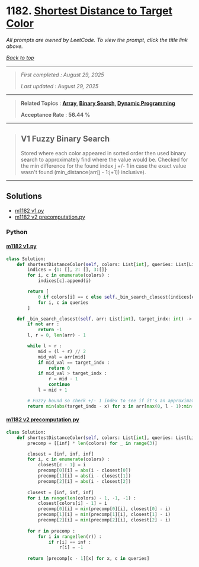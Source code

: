 # 1182. [Shortest Distance to Target Color](<https://leetcode.com/problems/shortest-distance-to-target-color>)

*All prompts are owned by LeetCode. To view the prompt, click the title link above.*

*[Back to top](<../README.md>)*

------

> *First completed : August 29, 2025*
>
> *Last updated : August 29, 2025*

------

> **Related Topics** : **[Array](<by_topic/Array.md>), [Binary Search](<by_topic/Binary Search.md>), [Dynamic Programming](<by_topic/Dynamic Programming.md>)**
>
> **Acceptance Rate** : **56.44 %**

------

> ## V1 Fuzzy Binary Search
> 
> Stored where each color appeared in sorted order then used binary search to approximately find where the value would be. Checked for the min difference for the found index j +/- 1 in case the exact value wasn't found (min_distance(arr[j - 1:j+1]) inclusive).
> 

------

## Solutions

- [m1182 v1.py](<../my-submissions/m1182 v1.py>)
- [m1182 v2 precomputation.py](<../my-submissions/m1182 v2 precomputation.py>)
### Python
#### [m1182 v1.py](<../my-submissions/m1182 v1.py>)
```Python
class Solution:
    def shortestDistanceColor(self, colors: List[int], queries: List[List[int]]) -> List[int]:
        indices = {1: [], 2: [], 3:[]}
        for i, c in enumerate(colors) :
            indices[c].append(i)

        return [
            0 if colors[i] == c else self._bin_search_closest(indices[c], i)
            for i, c in queries
        ]

    def _bin_search_closest(self, arr: List[int], target_indx: int) -> int :
        if not arr :
            return -1
        l, r = 0, len(arr) - 1

        while l < r :
            mid = (l + r) // 2
            mid_val = arr[mid]
            if mid_val == target_indx :
                return 0
            if mid_val > target_indx :
                r = mid - 1
                continue
            l = mid + 1

        # Fuzzy bound so check +/- 1 index to see if it's an approximation
        return min(abs(target_indx - x) for x in arr[max(0, l - 1):min(len(arr), r + 2)])
```

#### [m1182 v2 precomputation.py](<../my-submissions/m1182 v2 precomputation.py>)
```Python
class Solution:
    def shortestDistanceColor(self, colors: List[int], queries: List[List[int]]) -> List[int]:
        precomp = [[inf] * len(colors) for _ in range(3)]

        closest = [inf, inf, inf]
        for i, c in enumerate(colors) :
            closest[c - 1] = i
            precomp[0][i] = abs(i - closest[0])
            precomp[1][i] = abs(i - closest[1])
            precomp[2][i] = abs(i - closest[2])
        
        closest = [inf, inf, inf]
        for i in range(len(colors) - 1, -1, -1) :
            closest[colors[i] - 1] = i
            precomp[0][i] = min(precomp[0][i], closest[0] - i)
            precomp[1][i] = min(precomp[1][i], closest[1] - i)
            precomp[2][i] = min(precomp[2][i], closest[2] - i)
        
        for r in precomp :
            for i in range(len(r)) :
                if r[i] == inf :
                    r[i] = -1
        
        return [precomp[c - 1][x] for x, c in queries]
```

